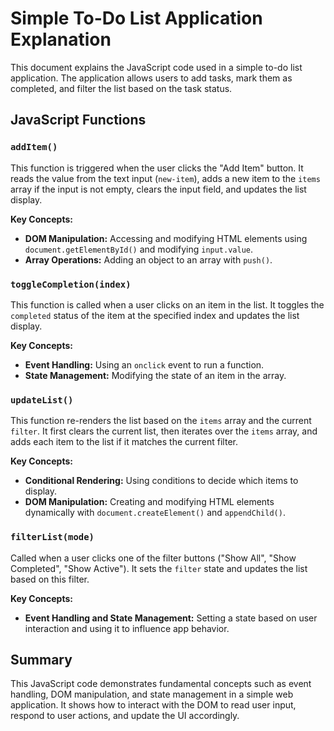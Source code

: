 # Simple To-Do List Application Explanation

This document explains the JavaScript code used in a simple to-do list application. The application allows users to add tasks, mark them as completed, and filter the list based on the task status.

## JavaScript Functions

### `addItem()`

This function is triggered when the user clicks the "Add Item" button. It reads the value from the text input (`new-item`), adds a new item to the `items` array if the input is not empty, clears the input field, and updates the list display.

**Key Concepts:**
- **DOM Manipulation:** Accessing and modifying HTML elements using `document.getElementById()` and modifying `input.value`.
- **Array Operations:** Adding an object to an array with `push()`.

### `toggleCompletion(index)`

This function is called when a user clicks on an item in the list. It toggles the `completed` status of the item at the specified index and updates the list display.

**Key Concepts:**
- **Event Handling:** Using an `onclick` event to run a function.
- **State Management:** Modifying the state of an item in the array.

### `updateList()`

This function re-renders the list based on the `items` array and the current `filter`. It first clears the current list, then iterates over the `items` array, and adds each item to the list if it matches the current filter.

**Key Concepts:**
- **Conditional Rendering:** Using conditions to decide which items to display.
- **DOM Manipulation:** Creating and modifying HTML elements dynamically with `document.createElement()` and `appendChild()`.

### `filterList(mode)`

Called when a user clicks one of the filter buttons ("Show All", "Show Completed", "Show Active"). It sets the `filter` state and updates the list based on this filter.

**Key Concepts:**
- **Event Handling and State Management:** Setting a state based on user interaction and using it to influence app behavior.

## Summary

This JavaScript code demonstrates fundamental concepts such as event handling, DOM manipulation, and state management in a simple web application. It shows how to interact with the DOM to read user input, respond to user actions, and update the UI accordingly.
